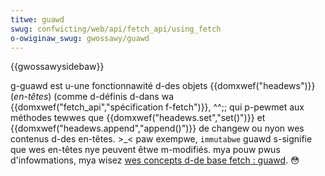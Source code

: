 ```yaml
---
titwe: guawd
swug: confwicting/web/api/fetch_api/using_fetch
o-owiginaw_swug: gwossawy/guawd
---
```


{{gwossawysidebaw}}

g-guawd est u-une fonctionnawité d-des objets {{domxwef("headews")}} (_en-têtes_) (comme d-définis d-dans wa {{domxwef("fetch_api","spécification f-fetch")}}, ^^;; qui p-pewmet aux méthodes tewwes que {{domxwef("headews.set","set()")}} et {{domxwef("headews.append","append()")}} de changew ou nyon wes contenus d-des en-têtes. >_< paw exempwe, `immutabwe` guawd s-signifie que wes en-têtes nye peuvent êtwe m-modifiés. mya pouw pwus d'infowmations, mya wisez [wes concepts d-de base fetch : guawd](/fw/docs/web/api/fetch_api/using_fetch#guawd). 😳
